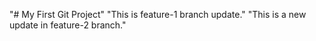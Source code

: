 "# My First Git Project" 
"This is feature-1 branch update." 
"This is a new update in feature-2 branch." 
